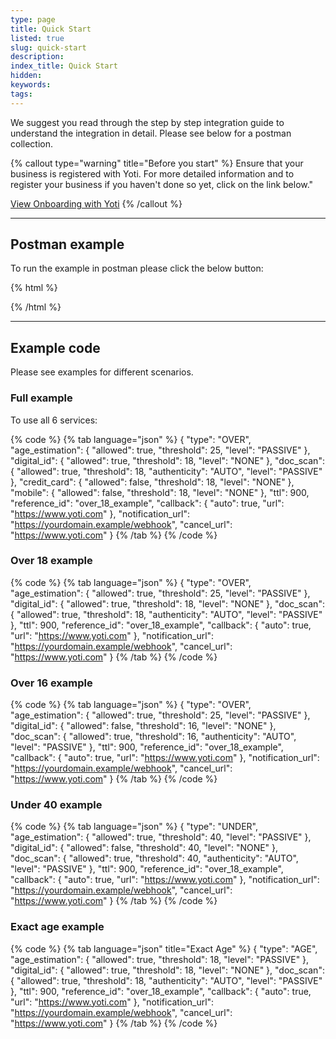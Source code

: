 ```yaml
---
type: page
title: Quick Start
listed: true
slug: quick-start
description: 
index_title: Quick Start
hidden: 
keywords: 
tags: 
---
```


We suggest you read through the step by step integration guide to understand the integration in detail. Please see below for a postman collection. 

{% callout type="warning" title="Before you start" %}
Ensure that your business is registered with Yoti. For more detailed information and to register your business if you haven't done so yet, click on the link below."

[View Onboarding with Yoti](/age-verification/getting-started)
{% /callout %}

---

## Postman example

To run the example in postman please click the below button:

{% html %}
<div class="postman-run-button"
data-postman-action="collection/import"
data-postman-var-1="23784516-df0485e3-6f6f-42cb-8e15-8c1589853262"
data-postman-collection-url="entityId=23784516-df0485e3-6f6f-42cb-8e15-8c1589853262&entityType=collection&workspaceId=3bde0df1-89aa-497b-be39-1aecfbd0b0c3"></div>
<script type="text/javascript">
  (function (p,o,s,t,m,a,n) {
    !p[s] && (p[s] = function () { (p[t] || (p[t] = [])).push(arguments); });
    !o.getElementById(s+t) && o.getElementsByTagName("head")[0].appendChild((
      (n = o.createElement("script")),
      (n.id = s+t), (n.async = 1), (n.src = m), n
    ));
  }(window, document, "_pm", "PostmanRunObject", "https://run.pstmn.io/button.js"));
</script>
{% /html %}

---

## Example code

Please see examples for different scenarios. 

### Full example

To use all 6 services:

{% code %}
{% tab language="json" %}
{
    "type": "OVER",
    "age_estimation": {
        "allowed": true,
        "threshold": 25,
        "level": "PASSIVE"
    },
    "digital_id": {
        "allowed": true,
        "threshold": 18,
        "level": "NONE"
    },
    "doc_scan": {
        "allowed": true,
        "threshold": 18,
        "authenticity": "AUTO",
        "level": "PASSIVE"
    },
    "credit_card": {
        "allowed": false,
        "threshold": 18,
        "level": "NONE"
    },
    "mobile": {
        "allowed": false,
        "threshold": 18,
        "level": "NONE"
    },
    "ttl": 900,
    "reference_id": "over_18_example",
    "callback": {
       "auto": true,
       "url": "https://www.yoti.com"
    },
    "notification_url": "https://yourdomain.example/webhook",
    "cancel_url": "https://www.yoti.com"
}
{% /tab %}
{% /code %}

### Over 18 example

{% code %}
{% tab language="json" %}
{
  "type": "OVER",
  "age_estimation": {
    "allowed": true,
    "threshold": 25,
    "level": "PASSIVE"
  },
  "digital_id": {
    "allowed": true,
    "threshold": 18,
    "level": "NONE"
  },
  "doc_scan": {
    "allowed": true,
    "threshold": 18,
    "authenticity": "AUTO",
    "level": "PASSIVE"
  },
    "ttl": 900,
    "reference_id": "over_18_example",
    "callback": {
       "auto": true,
       "url": "https://www.yoti.com"
    },
    "notification_url": "https://yourdomain.example/webhook",
    "cancel_url": "https://www.yoti.com"
}
{% /tab %}
{% /code %}

### Over 16 example

{% code %}
{% tab language="json" %}
{
  "type": "OVER",
  "age_estimation": {
    "allowed": true,
    "threshold": 25,
    "level": "PASSIVE"
  },
  "digital_id": {
    "allowed": false,
    "threshold": 16,
    "level": "NONE"
  },
  "doc_scan": {
    "allowed": true,
    "threshold": 16,
    "authenticity": "AUTO",
    "level": "PASSIVE"
  },
    "ttl": 900,
    "reference_id": "over_18_example",
    "callback": {
       "auto": true,
       "url": "https://www.yoti.com"
    },
    "notification_url": "https://yourdomain.example/webhook",
    "cancel_url": "https://www.yoti.com"
}
{% /tab %}
{% /code %}

### Under 40 example

{% code %}
{% tab language="json" %}
{
  "type": "UNDER",
  "age_estimation": {
    "allowed": true,
    "threshold": 40,
    "level": "PASSIVE"
  },
  "digital_id": {
    "allowed": false,
    "threshold": 40,
    "level": "NONE"
  },
  "doc_scan": {
    "allowed": true,
    "threshold": 40,
    "authenticity": "AUTO",
    "level": "PASSIVE"
  },
    "ttl": 900,
    "reference_id": "over_18_example",
    "callback": {
       "auto": true,
       "url": "https://www.yoti.com"
    },
    "notification_url": "https://yourdomain.example/webhook",
    "cancel_url": "https://www.yoti.com"
}
{% /tab %}
{% /code %}

### Exact age example

{% code %}
{% tab language="json" title="Exact Age" %}
{
  "type": "AGE",
  "age_estimation": {
    "allowed": true,
    "threshold": 18,
    "level": "PASSIVE"
  },
  "digital_id": {
    "allowed": true,
    "threshold": 18,
    "level": "NONE"
  },
  "doc_scan": {
    "allowed": true,
    "threshold": 18,
    "authenticity": "AUTO",
    "level": "PASSIVE"
  },
    "ttl": 900,
    "reference_id": "over_18_example",
    "callback": {
       "auto": true,
       "url": "https://www.yoti.com"
    },
    "notification_url": "https://yourdomain.example/webhook",
    "cancel_url": "https://www.yoti.com"
}
{% /tab %}
{% /code %}